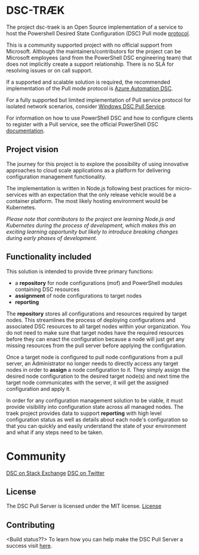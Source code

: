 # DSC-TRÆK

The project dsc-traek is an Open Source implementation of a service to host
the Powershell Desired State Configuration (DSC) Pull mode
[protocol](https://msdn.microsoft.com/en-us/library/dn393548.aspx).

This is a community supported project with no official support from Microsoft.
Although the maintainers/contributors for the project can be Microsoft employees
(and from the PowerShell DSC engineering team) that does not implicitly create
a support relationship.
There is no SLA for resolving issues or on call support.

If a supported and scalable solution is required, the recommended implementation
of the Pull mode protocol is 
[Azure Automation DSC](https://azure.microsoft.com/en-us/documentation/articles/automation-dsc-overview/).

For a fully supported but limited implementation of Pull service protocol for
isolated network scenarios, consider
[Windows DSC Pull Service](https://docs.microsoft.com/en-us/powershell/dsc/pullserver).

For information on how to use PowerShell DSC and how to configure clients
to register with a Pull service, see the official PowerShell DSC
[documentation](https://docs.microsoft.com/en-us/powershell/dsc/overview).

## Project vision

The journey for this project is to explore the possibility of using innovative
approaches to cloud scale applications as a platform for delivering
configuration management functionality.

The implementation is written in Node.js following best practices for
micro-services with an expectation that the only release vehicle would be
a container platform.
The most likely hosting environment would be Kubernetes.

*Please note that contributors to the project are learning Node.js and
Kubernetes during the process of development, which makes this an exciting
learning opportunity but likely to introduce breaking changes during early
phases of development.*

## Functionality included

This solution is intended to provide three primary functions:

- a **repository** for node configurations (mof) and PowerShell modules
 containing DSC resources
- **assignment** of node configurations to target nodes
- **reporting**

The **repository** stores all configurations and resources
required by target nodes.
This streamlines the process of deploying configurations
and associated DSC resources to all target nodes within your organization.
You do not need to make sure that target nodes have the required resources
before they can enact the configuration
because a node will just get any missing resources from the pull server
before applying the configuration.

Once a target node is configured to pull node configurations
from a pull server,
an Administrator no longer needs to directly access any target nodes
in order to **assign** a node configuration to it.
They simply assign the desired node configuration to the desired target node(s)
and next time the target node communicates with the server,
it will get the assigned configuration and apply it.

In order for any configuration management solution to be viable,
it must provide visibility into configuration state across all managed nodes.
The traek project provides data to support **reporting**
with high level configuration status as well as details
about each node's configuration
so that you can quickly and easily understand the state of your environment
and what if any steps need to be taken.

# Community
[DSC on Stack Exchange](http://stackoverflow.com/questions/tagged/dsc)
[DSC on Twitter](https://twitter.com/hashtag/PSDSC?src=hash)

## License
The DSC Pull Server is licensed under the MIT license.
[License](http://github.com/PowerShell/DSCPullServer/License)

## Contributing
<Build status??>
To learn how you can help make the DSC Pull Server a success visit
[here](https://github.com/PowerShell/DSCPullServer/wiki).
